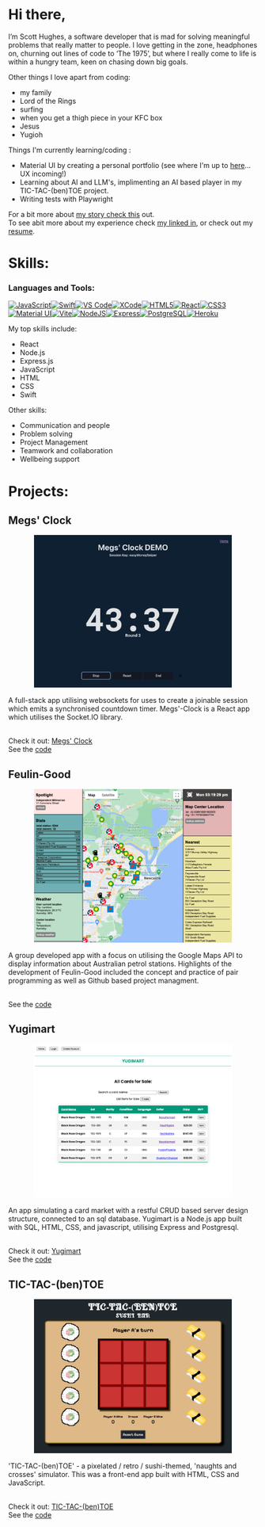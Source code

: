 # Hi there,

I’m Scott Hughes, a software developer that is mad for solving meaningful problems that really matter to people.
I love getting in the zone, headphones on, churning out lines of code to ‘The 1975’, but where I really come to life is within a hungry team, keen on chasing down big goals.

Other things I love apart from coding:
- my family
- Lord of the Rings
- surfing
- when you get a thigh piece in your KFC box
- Jesus
- Yugioh

Things I'm currently learning/coding :
- Material UI by creating a personal portfolio (see where I'm up to [here](https://scotthughes.netlify.app/)... UX incoming!)
- Learning about AI and LLM's, implimenting an AI based player in my TIC-TAC-(ben)TOE project.
- Writing tests with Playwright 

For a bit more about [my story check this](https://www.youtube.com/watch?v=HrgOUjGS2aQ) out.  
To see abit more about my experience check [my linked in](https://www.linkedin.com/in/scott-hughes-30aa312aa/details/experience/), or check out my [resume](https://github.com/ScottHugs/ScottHugs/blob/main/ScottHughesCV.pdf). 

# Skills:
<h3 align="left">Languages and Tools:</h3>
<p align="left">
<a href="https://developer.mozilla.org/en-US/docs/Web/JavaScript" target="_blank" rel="noreferrer"><img src="https://raw.githubusercontent.com/danielcranney/readme-generator/main/public/icons/skills/javascript-colored.svg" width="36" height="36" alt="JavaScript" /></a><a href="https://developer.apple.com/swift/" target="_blank" rel="noreferrer"><img src="https://raw.githubusercontent.com/danielcranney/readme-generator/main/public/icons/skills/swift-colored.svg" width="36" height="36" alt="Swift" /></a><a href="https://code.visualstudio.com/" target="_blank" rel="noreferrer"><img src="https://raw.githubusercontent.com/danielcranney/readme-generator/main/public/icons/skills/visualstudiocode.svg" width="36" height="36" alt="VS Code" /></a><a href="https://www.xcode.com" target="_blank" rel="noreferrer"><img src="https://raw.githubusercontent.com/danielcranney/readme-generator/main/public/icons/skills/xcode.svg" width="36" height="36" alt="XCode" /></a><a href="https://developer.mozilla.org/en-US/docs/Glossary/HTML5" target="_blank" rel="noreferrer"><img src="https://raw.githubusercontent.com/danielcranney/readme-generator/main/public/icons/skills/html5-colored.svg" width="36" height="36" alt="HTML5" /></a><a href="https://reactjs.org/" target="_blank" rel="noreferrer"><img src="https://raw.githubusercontent.com/danielcranney/readme-generator/main/public/icons/skills/react-colored.svg" width="36" height="36" alt="React" /></a><a href="https://www.w3.org/TR/CSS/#css" target="_blank" rel="noreferrer"><img src="https://raw.githubusercontent.com/danielcranney/readme-generator/main/public/icons/skills/css3-colored.svg" width="36" height="36" alt="CSS3" /></a><a href="https://mui.com/" target="_blank" rel="noreferrer"><img src="https://raw.githubusercontent.com/danielcranney/readme-generator/main/public/icons/skills/materialui-colored.svg" width="36" height="36" alt="Material UI" /></a><a href="https://vitejs.dev/" target="_blank" rel="noreferrer"><img src="https://raw.githubusercontent.com/danielcranney/readme-generator/main/public/icons/skills/vite-colored.svg" width="36" height="36" alt="Vite" /></a><a href="https://nodejs.org/en/" target="_blank" rel="noreferrer"><img src="https://raw.githubusercontent.com/danielcranney/readme-generator/main/public/icons/skills/nodejs-colored.svg" width="36" height="36" alt="NodeJS" /></a><a href="https://expressjs.com/" target="_blank" rel="noreferrer"><img src="https://raw.githubusercontent.com/danielcranney/readme-generator/main/public/icons/skills/express-colored.svg" width="36" height="36" alt="Express" /></a><a href="https://www.postgresql.org/" target="_blank" rel="noreferrer"><img src="https://raw.githubusercontent.com/danielcranney/readme-generator/main/public/icons/skills/postgresql-colored.svg" width="36" height="36" alt="PostgreSQL" /></a><a href="https://www.heroku.com/" target="_blank" rel="noreferrer"><img src="https://raw.githubusercontent.com/danielcranney/readme-generator/main/public/icons/skills/heroku-colored.svg" width="36" height="36" alt="Heroku" /></a>
</p>

My top skills include: 
- React
- Node.js
- Express.js
- JavaScript
- HTML
- CSS
- Swift

Other skills:
- Communication and people
- Problem solving
- Project Management
- Teamwork and collaboration
- Wellbeing support

                    

# Projects:
## Megs' Clock 

<p align="center">
  <img width="400" src="https://github.com/ScottHugs/ScottHugs/blob/main/megsClock.png">
</p>
A full-stack app utilising websockets for uses to create a joinable session which emits a synchronised countdown timer. Megs'-Clock is a React app which utilises the Socket.IO library. <br /> 
<br /> 

Check it out: [Megs' Clock](https://megsclock-7dd8ec27fac8.herokuapp.com/)  <br /> 
See the [code](https://github.com/ScottHugs/megs-clock-server)  <br /> 




## Feulin-Good 

<p align="center">
  <img width="400" src="https://github.com/ScottHugs/ScottHugs/blob/main/feulinGood.png">
</p>
A group developed app with a focus on utilising the Google Maps API to display information about Australian petrol stations. Highlights of the development of Feulin-Good included the concept and practice of pair programming as well as Github based project managment.<br /> 
<br /> 

See the [code](https://github.com/ScottHugs/project_3_feulin_good)


## Yugimart

<p align="center">
  <img width="400" src="https://github.com/ScottHugs/ScottHugs/blob/main/yugimart.png">
</p>
An app simulating a card market with a restful CRUD based server design structure, connected to an sql database. Yugimart is a Node.js app built with SQL, HTML, CSS, and javascript, utilising Express and Postgresql.<br /> 
<br /> 

Check it out: [Yugimart](https://yugimart.onrender.com/)<br /> 
See the [code](https://github.com/ScottHugs/yugimart)


## TIC-TAC-(ben)TOE

<p align="center">
  <img width="400" src="https://raw.githubusercontent.com/ScottHugs/ScottHugs/main/ticTacBenToe.png">
</p>
'TIC-TAC-(ben)TOE' - a pixelated / retro / sushi-themed, 'naughts and crosses' simulator. This was a front-end app built with HTML, CSS and JavaScript. <br /> 
<br /> 

Check it out: [TIC-TAC-(ben)TOE](https://scotthugs.github.io/tic-tac-toe/)<br /> 
See the [code](https://github.com/ScottHugs/tic-tac-toe)
